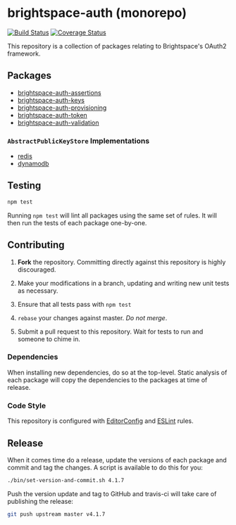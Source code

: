 # brightspace-auth (monorepo)

[![Build Status](https://travis-ci.org/Brightspace/node-auth.svg?branch=master)](https://travis-ci.org/Brightspace/node-auth)
[![Coverage Status](https://coveralls.io/repos/github/Brightspace/node-auth/badge.svg?branch=master)](https://coveralls.io/github/Brightspace/node-auth?branch=master)

This repository is a collection of packages relating to Brightspace's OAuth2 framework.

## Packages

* [brightspace-auth-assertions](packages/node_modules/brightspace-auth-assertions)
* [brightspace-auth-keys](packages/node_modules/brightspace-auth-keys)
* [brightspace-auth-provisioning](packages/node_modules/brightspace-auth-provisioning)
* [brightspace-auth-token](packages/node_modules/brightspace-auth-token)
* [brightspace-auth-validation](packages/node_modules/brightspace-auth-validation)

### `AbstractPublicKeyStore` Implementations

* [redis](packages/node_modules/brightspace-auth-keys-redis-store)
* [dynamodb](packages/node_modules/brightspace-auth-keys-dynamodb-store)

## Testing

```bash
npm test
```

Running `npm test` will lint all packages using the same set of rules. It will
then run the tests of each package one-by-one.

## Contributing

1. **Fork** the repository. Committing directly against this repository is
   highly discouraged.

2. Make your modifications in a branch, updating and writing new unit tests
   as necessary.

3. Ensure that all tests pass with `npm test`

4. `rebase` your changes against master. *Do not merge*.

5. Submit a pull request to this repository. Wait for tests to run and someone
   to chime in.

### Dependencies

When installing new dependencies, do so at the top-level. Static analysis of
each package will copy the dependencies to the packages at time of release.

### Code Style

This repository is configured with [EditorConfig][EditorConfig] and
[ESLint][ESLint] rules.

## Release

When it comes time do a release, update the versions of each package and commit
and tag the changes. A script is available to do this for you:

```sh
./bin/set-version-and-commit.sh 4.1.7
```

Push the version update and tag to GitHub and travis-ci will take care of
publishing the release:

```sh
git push upstream master v4.1.7
```

[EditorConfig]: http://editorconfig.org/
[ESLint]: http://eslint.org
